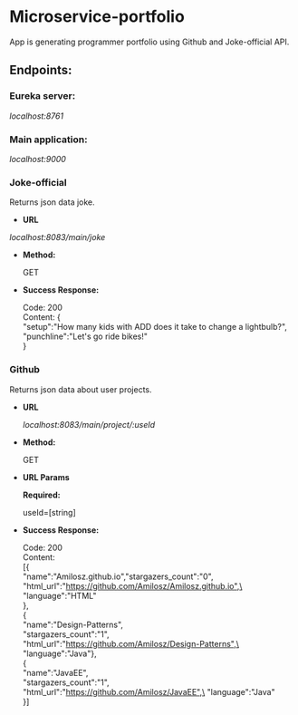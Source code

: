 # Microservice-portfolio

App is generating programmer portfolio using Github and Joke-official API.


## **Endpoints:**

### Eureka server:
*localhost:8761*

### Main application:
*localhost:9000*

### Joke-official

Returns json data joke.
- **URL**

*localhost:8083/main/joke*

- **Method:**

	GET
- **Success Response:**

	Code: 200\
	Content: {\
		    "setup":"How many kids with ADD does it take to change a lightbulb?",  
		    "punchline":"Let's go ride bikes!"\
	}

### Github

Returns json data about user projects.

- **URL**

	*localhost:8083/main/project/:useId*

- **Method:**

	GET

- **URL Params**

	**Required:**

	useId=[string]

- **Success Response:**

	Code: 200\
	Content:\
	[{\
		"name":"Amilosz.github.io","stargazers_count":"0",\
		"html_url":"https://github.com/Amilosz/Amilosz.github.io",\
		"language":"HTML"\
		},\
	{\
		"name":"Design-Patterns",\
		"stargazers_count":"1",\
		"html_url":"https://github.com/Amilosz/Design-Patterns",\
		"language":"Java"},\
	{\
		"name":"JavaEE",\
		"stargazers_count":"1",\
		"html_url":"https://github.com/Amilosz/JavaEE",\
		"language":"Java"\
	}]



